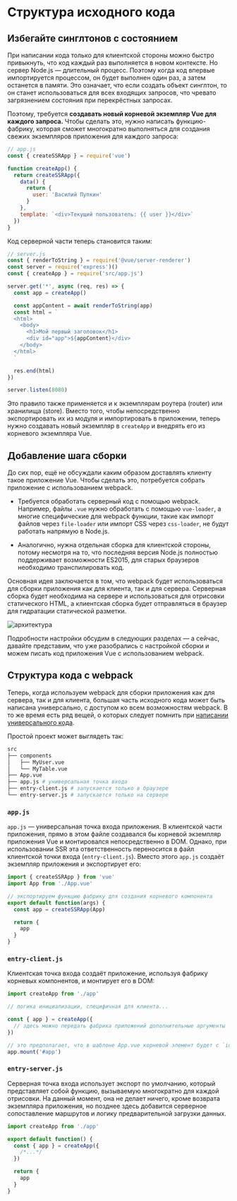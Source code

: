 # Структура исходного кода

## Избегайте синглтонов с состоянием

При написании кода только для клиентской стороны можно быстро привыкнуть, что код каждый раз выполняется в новом контексте. Но сервер Node.js — длительный процесс. Поэтому когда код впервые импортируется процессом, он будет выполнен один раз, а затем останется в памяти. Это означает, что если создать объект синглтон, то он станет использоваться для всех входящих запросов, что чревато загрязнением состояния при перекрёстных запросах.

Поэтому, требуется **создавать новый корневой экземпляр Vue для каждого запроса.** Чтобы сделать это, нужно написать функцию-фабрику, которая сможет многократно выполняться для создания свежих экземпляров приложения для каждого запроса:

```js
// app.js
const { createSSRApp } = require('vue')

function createApp() {
  return createSSRApp({
    data() {
      return {
        user: 'Василий Пупкин'
      }
    },
    template: `<div>Текущий пользователь: {{ user }}</div>`
  })
}
```

Код серверной части теперь становится таким:

```js
// server.js
const { renderToString } = require('@vue/server-renderer')
const server = require('express')()
const { createApp } = require('src/app.js')

server.get('*', async (req, res) => {
  const app = createApp()

  const appContent = await renderToString(app)
  const html = `
  <html>
    <body>
      <h1>Мой первый заголовок</h1>
      <div id="app">${appContent}</div>
    </body>
  </html>
  `

  res.end(html)
})

server.listen(8080)
```

Это правило также применяется и к экземплярам роутера (router) или хранилища (store). Вместо того, чтобы непосредственно экспортировать их из модуля и импортировать в приложении, теперь нужно создавать новый экземпляр в `createApp` и внедрять его из корневого экземпляра Vue.

## Добавление шага сборки

До сих пор, ещё не обсуждали каким образом доставлять клиенту такое приложение Vue. Чтобы сделать это, потребуется собрать приложение с использованием webpack.

- Требуется обработать серверный код с помощью webpack. Например, файлы `.vue` нужно обработать с помощью `vue-loader`, а многие специфические для webpack функции, такие как импорт файлов через `file-loader` или импорт CSS через `css-loader`, не будут работать напрямую в Node.js.

- Аналогично, нужна отдельная сборка для клиентской стороны, потому несмотря на то, что последняя версия Node.js полностью поддерживает возможности ES2015, для старых браузеров необходимо транспилировать код.

Основная идея заключается в том, что webpack будет использоваться для сборки приложения как для клиента, так и для сервера. Серверная сборка будет необходима на сервере и использоваться для отрисовки статического HTML, а клиентская сборка будет отправляться в браузер для гидратации статической разметки.

![архитектура](https://cloud.githubusercontent.com/assets/499550/17607895/786a415a-5fee-11e6-9c11-45a2cfdf085c.png)

Подробности настройки обсудим в следующих разделах — а сейчас, давайте представим, что уже разобрались с настройкой сборки и можем писать код приложения Vue с использованием webpack.

## Структура кода с webpack

Теперь, когда используем webpack для сборки приложения как для сервера, так и для клиента, большая часть исходного кода может быть написана универсально, с доступом ко всем возможностям webpack. В то же время есть ряд вещей, о которых следует помнить при [написании универсального кода](universal.md).

Простой проект может выглядеть так:

```bash
src
├── components
│   ├── MyUser.vue
│   └── MyTable.vue
├── App.vue
├── app.js # универсальная точка входа
├── entry-client.js # запускается только в браузере
└── entry-server.js # запускается только на сервере
```

### `app.js`

`app.js` — универсальная точка входа приложения. В клиентской части приложения, прямо в этом файле создавался бы корневой экземпляр приложения Vue и монтировался непосредственно в DOM. Однако, при использовании SSR эта ответственность переносится в файл клиентской точки входа (`entry-client.js`). Вместо этого `app.js` создаёт экземпляр приложения и экспортирует его:

```js
import { createSSRApp } from 'vue'
import App from './App.vue'

// экспортируем функцию фабрику для создания корневого компонента
export default function(args) {
  const app = createSSRApp(App)

  return {
    app
  }
}
```

### `entry-client.js`

Клиентская точка входа создаёт приложение, используя фабрику корневых компонентов, и монтирует его в DOM:

```js
import createApp from './app'

// логика инициализации, специфичная для клиента...

const { app } = createApp({
  // здесь можно передать фабрика приложений дополнительные аргументы
})

// это предполагает, что в шаблоне App.vue корневой элемент будет с `id="app"`
app.mount('#app')
```

### `entry-server.js`

Серверная точка входа использует экспорт по умолчанию, который представляет собой функцию, вызываемую многократно для каждой отрисовки. На данный момент, она не делает ничего, кроме возврата экземпляра приложения, но позднее здесь добавится серверное сопоставление маршрутов и логику предварительной загрузки данных.

```js
import createApp from './app'

export default function() {
  const { app } = createApp({
    /*...*/
  })

  return {
    app
  }
}
```
